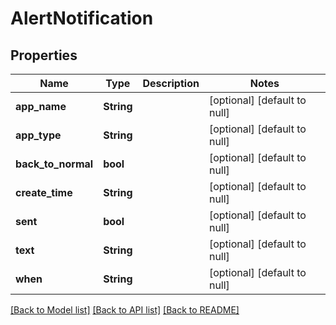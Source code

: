 # AlertNotification

## Properties

| Name               | Type       | Description | Notes                        |
| ------------------ | ---------- | ----------- | ---------------------------- |
| **app_name**       | **String** |             | [optional] [default to null] |
| **app_type**       | **String** |             | [optional] [default to null] |
| **back_to_normal** | **bool**   |             | [optional] [default to null] |
| **create_time**    | **String** |             | [optional] [default to null] |
| **sent**           | **bool**   |             | [optional] [default to null] |
| **text**           | **String** |             | [optional] [default to null] |
| **when**           | **String** |             | [optional] [default to null] |

[[Back to Model list]](../README.md#documentation-for-models) [[Back to API list]](../README.md#documentation-for-api-endpoints) [[Back to README]](../README.md)
